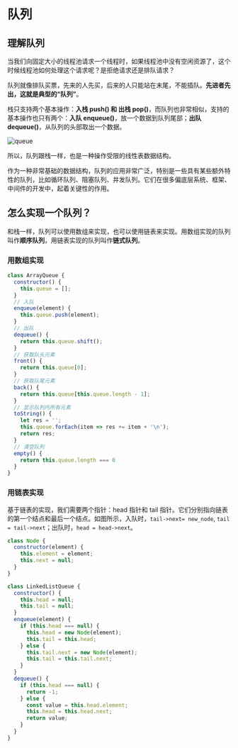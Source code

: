 # 队列

## 理解队列

当我们向固定大小的线程池请求一个线程时，如果线程池中没有空闲资源了，这个时候线程池如何处理这个请求呢？是拒绝请求还是排队请求？

队列就像排队买票，先来的人先买，后来的人只能站在末尾，不能插队。**先进者先出，这就是典型的“队列”**。

栈只支持两个基本操作：**入栈 push() 和 出栈 pop()**，而队列也非常相似，支持的基本操作也只有两个：**入队 enqueue()**，放一个数据到队列尾部；**出队 dequeue()**，从队列的头部取出一个数据。

![queue](../../.vuepress/public/assets/dataStructure-queue.png)

所以，队列跟栈一样，也是一种操作受限的线性表数据结构。

作为一种非常基础的数据结构，队列的应用非常广泛，特别是一些具有某些额外特性的队列，比如循环队列、阻塞队列、并发队列。它们在很多偏底层系统、框架、中间件的开发中，起着关键性的作用。

## 怎么实现一个队列？

和栈一样，队列可以使用数组来实现，也可以使用链表来实现。用数组实现的队列叫作**顺序队列**，用链表实现的队列叫作**链式队列**。

### 用数组实现

```js
class ArrayQueue {
  constructor() {
    this.queue = [];
  }
  // 入队
  enqueue(element) {
    this.queue.push(element);
  }
  // 出队
  dequeue() {
    return this.queue.shift();
  }
  // 获取队头元素
  front() {
    return this.queue[0];
  }
  // 获取队尾元素
  back() {
    return this.queue[this.queue.length - 1];
  }
  // 显示队列内所有元素
  toString() {
    let res = '';
    this.queue.forEach(item => res += item + '\n');
    return res;
  }
  // 清空队列
  empty() {
    return this.queue.length === 0
  }
}
```

### 用链表实现

基于链表的实现，我们需要两个指针：head 指针和 tail 指针。它们分别指向链表的第一个结点和最后一个结点。如图所示，入队时，`tail->next= new_node`, `tail = tail->next`；出队时，`head = head->next`。

```js
class Node {
  constructor(element) {
    this.element = element;
    this.next = null;
  }
}

class LinkedListQueue {
  constructor() {
    this.head = null;
    this.tail = null;
  }
  enqueue(element) {
    if (this.head === null) {
      this.head = new Node(element);
      this.tail = this.head;
    } else {
      this.tail.next = new Node(element);
      this.tail = this.tail.next;
    }
  }
  dequeue() {
    if (this.head === null) {
      return -1;
    } else {
      const value = this.head.element;
      this.head = this.head.next;
      return value;
    }
  }
}
```